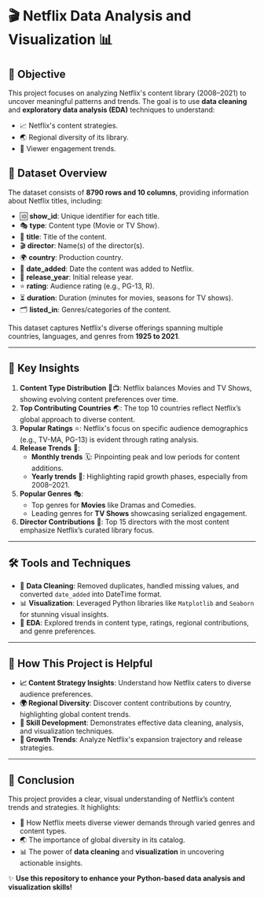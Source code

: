 # 🎬 Netflix Data Analysis and Visualization 📊

## 🎯 Objective
This project focuses on analyzing Netflix's content library (2008–2021) to uncover meaningful patterns and trends. The goal is to use **data cleaning** and **exploratory data analysis (EDA)** techniques to understand:
- 📈 Netflix's content strategies.
- 🌏 Regional diversity of its library.
- 🎥 Viewer engagement trends.

## 📂 Dataset Overview
The dataset consists of **8790 rows and 10 columns**, providing information about Netflix titles, including:
- 🆔 **show_id**: Unique identifier for each title.
- 🎭 **type**: Content type (Movie or TV Show).
- 📝 **title**: Title of the content.
- 🎬 **director**: Name(s) of the director(s).
- 🌍 **country**: Production country.
- 📅 **date_added**: Date the content was added to Netflix.
- 📆 **release_year**: Initial release year.
- ⭐ **rating**: Audience rating (e.g., PG-13, R).
- ⏳ **duration**: Duration (minutes for movies, seasons for TV shows).
- 🗂️ **listed_in**: Genres/categories of the content.

This dataset captures Netflix's diverse offerings spanning multiple countries, languages, and genres from **1925 to 2021**.

---

## 🔑 Key Insights
1. **Content Type Distribution** 🎥📺: Netflix balances Movies and TV Shows, showing evolving content preferences over time.
2. **Top Contributing Countries** 🌏: The top 10 countries reflect Netflix’s global approach to diverse content.
3. **Popular Ratings** ⭐: Netflix's focus on specific audience demographics (e.g., TV-MA, PG-13) is evident through rating analysis.
4. **Release Trends** 📅:
   - **Monthly trends** 🗓️: Pinpointing peak and low periods for content additions.
   - **Yearly trends** 📆: Highlighting rapid growth phases, especially from 2008–2021.
5. **Popular Genres** 🎭:
   - Top genres for **Movies** like Dramas and Comedies.
   - Leading genres for **TV Shows** showcasing serialized engagement.
6. **Director Contributions** 🎥: Top 15 directors with the most content emphasize Netflix’s curated library focus.

---

## 🛠️ Tools and Techniques
- 🧹 **Data Cleaning**: Removed duplicates, handled missing values, and converted `date_added` into DateTime format.
- 📊 **Visualization**: Leveraged Python libraries like `Matplotlib` and `Seaborn` for stunning visual insights.
- 🔎 **EDA**: Explored trends in content type, ratings, regional contributions, and genre preferences.

---

## 🌟 How This Project is Helpful
- **📈 Content Strategy Insights**: Understand how Netflix caters to diverse audience preferences.
- **🌍 Regional Diversity**: Discover content contributions by country, highlighting global content trends.
- **🔧 Skill Development**: Demonstrates effective data cleaning, analysis, and visualization techniques.
- **📅 Growth Trends**: Analyze Netflix's expansion trajectory and release strategies.

---

## 📌 Conclusion
This project provides a clear, visual understanding of Netflix’s content trends and strategies. It highlights:
- 🎥 How Netflix meets diverse viewer demands through varied genres and content types.
- 🌏 The importance of global diversity in its catalog.
- 📊 The power of **data cleaning** and **visualization** in uncovering actionable insights.

✨ **Use this repository to enhance your Python-based data analysis and visualization skills!**

